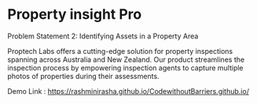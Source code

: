 
# Property insight Pro

Problem Statement 2: Identifying Assets in a Property Area

Proptech Labs offers a cutting-edge solution for property inspections spanning across Australia and New Zealand. Our product streamlines the inspection process by empowering inspection agents to capture multiple photos of properties during their assessments.

Demo Link : https://rashminirasha.github.io/CodewithoutBarriers.github.io/  

